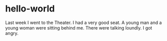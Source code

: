 # hello-world
Last week I went to the Theater. I had a very good seat. A young man and a young woman were sitting behind me. There were talking loundly.
I got angry.
